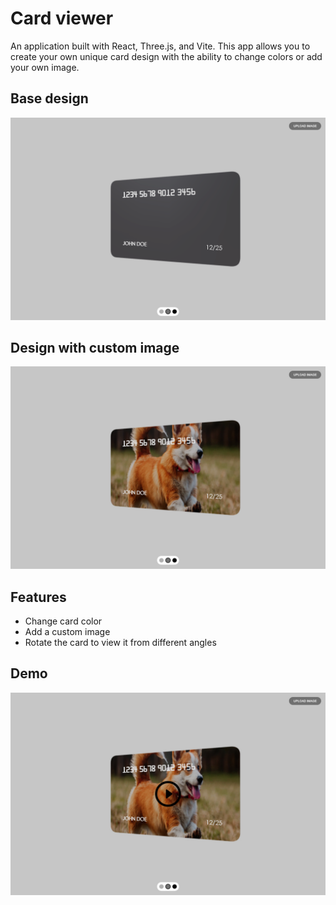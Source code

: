 # Card viewer

An application built with React, Three.js, and Vite. This app allows you to create your own unique card design with the ability to change colors or add your own image.

## Base design

![Base design](/demo-base.png)

## Design with custom image

![Design with custom image](/demo-with-image.png)

## Features

- Change card color
- Add a custom image
- Rotate the card to view it from different angles

## Demo

[![Watch the video](/video-preview.jpg)](/demo-video.mov)
